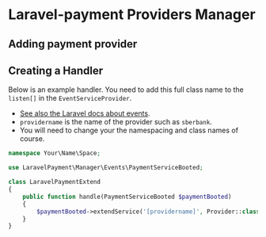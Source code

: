 # Laravel-payment Providers Manager

## Adding payment provider

## Creating a Handler

Below is an example handler.  You need to add this full class name to the `listen[]` in the `EventServiceProvider`.

* [See also the Laravel docs about events](http://laravel.com/docs/5.6/events).
* `providername` is the name of the provider such as `sberbank`.
* You will need to change your the namespacing and class names of course.  


```php
namespace Your\Name\Space;

use LaravelPayment\Manager\Events\PaymentServiceBooted;

class LaravelPaymentExtend
{
    public function handle(PaymentServiceBooted $paymentBooted)
    {
        $paymentBooted->extendService('[providername]', Provider::class);
    }
}
```
